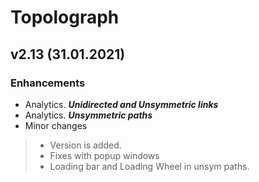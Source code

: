 # Topolograph

## v2.13 (31.01.2021)

### Enhancements
* Analytics. ***Unidirected and Unsymmetric links***
* Analytics. ***Unsymmetric paths***
* Minor changes
> - Version is added.
> - Fixes with popup windows
> - Loading bar and Loading Wheel in unsym paths.
